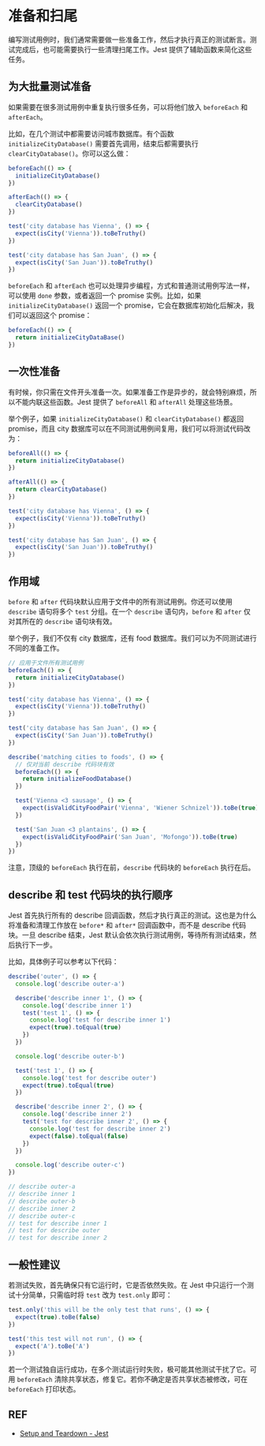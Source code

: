 # 准备和扫尾

编写测试用例时，我们通常需要做一些准备工作，然后才执行真正的测试断言。测试完成后，也可能需要执行一些清理扫尾工作。Jest 提供了辅助函数来简化这些任务。

## 为大批量测试准备

如果需要在很多测试用例中重复执行很多任务，可以将他们放入 `beforeEach` 和 `afterEach`。

比如，在几个测试中都需要访问城市数据库。有个函数 `initializeCityDatabase()` 需要首先调用，结束后都需要执行 `clearCityDatabase()`。你可以这么做：

```js
beforeEach(() => {
  initializeCityDatabase()
})

afterEach(() => {
  clearCityDatabase()
})

test('city database has Vienna', () => {
  expect(isCity('Vienna')).toBeTruthy()
})

test('city database has San Juan', () => {
  expect(isCity('San Juan')).toBeTruthy()
})
```

`beforeEach` 和 `afterEach` 也可以处理异步编程，方式和普通测试用例写法一样，可以使用 `done` 参数，或者返回一个 promise 实例。比如，如果 `initializeCityDatabase()` 返回一个 promise，它会在数据库初始化后解决，我们可以返回这个 promise：

```js
beforeEach(() => {
  return initializeCityDataBase()
})
```

## 一次性准备

有时候，你只需在文件开头准备一次。如果准备工作是异步的，就会特别麻烦，所以不能内联这些函数。Jest 提供了 `beforeAll` 和 `afterAll` 处理这些场景。

举个例子，如果 `initializeCityDatabase()` 和 `clearCityDatabase()` 都返回 promise，而且 city 数据库可以在不同测试用例间复用，我们可以将测试代码改为：

```js
beforeAll(() => {
  return initializeCityDatabase()
})

afterAll(() => {
  return clearCityDatabase()
})

test('city database has Vienna', () => {
  expect(isCity('Vienna')).toBeTruthy()
})

test('city database has San Juan', () => {
  expect(isCity('San Juan')).toBeTruthy()
})
```

## 作用域

`before` 和 `after` 代码块默认应用于文件中的所有测试用例。你还可以使用 `describe` 语句将多个 `test` 分组。在一个 `describe` 语句内，`before` 和 `after` 仅对其所在的 `describe` 语句块有效。

举个例子，我们不仅有 city 数据库，还有 food 数据库。我们可以为不同测试进行不同的准备工作。

```js
// 应用于文件所有测试用例
beforeEach(() => {
  return initializeCityDatabase()
})

test('city database has Vienna', () => {
  expect(isCity('Vienna')).toBeTruthy()
})

test('city database has San Juan', () => {
  expect(isCity('San Juan')).toBeTruthy()
})

describe('matching cities to foods', () => {
  // 仅对当前 describe 代码块有效
  beforeEach(() => {
    return initializeFoodDatabase()
  })

  test('Vienna <3 sausage', () => {
    expect(isValidCityFoodPair('Vienna', 'Wiener Schnizel')).toBe(true)
  })

  test('San Juan <3 plantains', () => {
    expect(isValidCityFoodPair('San Juan', 'Mofongo')).toBe(true)
  })
})
```

注意，顶级的 `beforeEach` 执行在前，`describe` 代码块的 `beforeEach` 执行在后。

## describe 和 test 代码块的执行顺序

Jest 首先执行所有的 describe 回调函数，然后才执行真正的测试。这也是为什么将准备和清理工作放在 `before*` 和 `after*` 回调函数中，而不是 describe 代码块。一旦 describe 结束，Jest 默认会依次执行测试用例，等待所有测试结束，然后执行下一步。

比如，具体例子可以参考以下代码：

```js
describe('outer', () => {
  console.log('describe outer-a')

  describe('describe inner 1', () => {
    console.log('describe inner 1')
    test('test 1', () => {
      console.log('test for describe inner 1')
      expect(true).toEqual(true)
    })
  })

  console.log('describe outer-b')

  test('test 1', () => {
    console.log('test for describe outer')
    expect(true).toEqual(true)
  })

  describe('describe inner 2', () => {
    console.log('describe inner 2')
    test('test for describe inner 2', () => {
      console.log('test for describe inner 2')
      expect(false).toEqual(false)
    })
  })

  console.log('describe outer-c')
})

// describe outer-a
// describe inner 1
// describe outer-b
// describe inner 2
// describe outer-c
// test for describe inner 1
// test for describe outer
// test for describe inner 2
```

## 一般性建议

若测试失败，首先确保只有它运行时，它是否依然失败。在 Jest 中只运行一个测试十分简单，只需临时将 `test` 改为 `test.only` 即可：

```js
test.only('this will be the only test that runs', () => {
  expect(true).toBe(false)
})

test('this test will not run', () => {
  expect('A').toBe('A')
})
```

若一个测试独自运行成功，在多个测试运行时失败，极可能其他测试干扰了它。可用 `beforeEach` 清除共享状态，修复它。若你不确定是否共享状态被修改，可在 `beforeEach` 打印状态。

## REF

- [Setup and Teardown - Jest][docs]

[docs]: https://facebook.github.io/jest/docs/en/setup-teardown.html